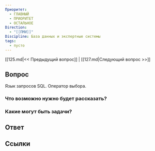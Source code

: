 ```yaml
---
Приоритет:
  - ГЛАВНЫЙ
  - ПРИОРИТЕТ
  - ОСТАЛЬНОЕ
Direction:
  - "[[ПМИ]]" 
Discipline: База данных и экспертные системы 
tags:
  - пусто
---
```

[[125.md|<< Предыдущий вопрос]] | [[127.md|Следующий вопрос >>]]
## Вопрос

Язык запросов SQL. Оператор выбора.

### Что возможно нужно будет рассказать?

### Какие могут быть задачи?

## Ответ

## Ссылки
